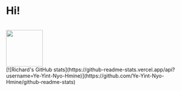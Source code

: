 # Hi!
<br>
<img src="https://i.giphy.com/media/LMt9638dO8dftAjtco/200.webp" width="100">
<br>
[![Richard's GitHub stats](https://github-readme-stats.vercel.app/api?username=Ye-Yint-Nyo-Hmine)](https://github.com/Ye-Yint-Nyo-Hmine/github-readme-stats)
